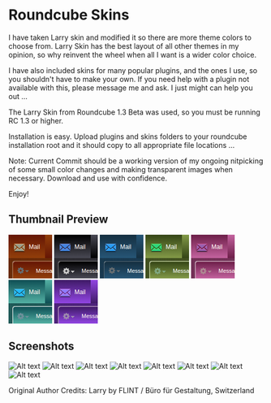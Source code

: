 # Roundcube Skins
I have taken Larry skin and modified it so there are more theme colors to choose from. Larry Skin has the best layout of all other themes in my opinion, so why reinvent the wheel when all I want is a wider color choice.

I have also included skins for many popular plugins, and the ones I use, so you shouldn't have to make your own. If you need help with a plugin not available with this, please message me and ask. I just might can help you out ... 

The Larry Skin from Roundcube 1.3 Beta was used, so you must be running RC 1.3 or higher.

Installation is easy. Upload plugins and skins folders to your roundcube installation root and it should copy to all appropriate file locations ... 

Note: Current Commit should be a working version of my ongoing nitpicking of some small color changes and making transparent images when necessary. Download and use with confidence.


Enjoy!

Thumbnail Preview
-----------

![Alt text](/skins/autumn-larry/thumbnail.png?raw=true "Autumn Larry")
![Alt text](/skins/black-larry/thumbnail.png?raw=true "Black Larry")
![Alt text](/skins/blue-larry/thumbnail.png?raw=true "Blue Larry")
![Alt text](/skins/green-larry/thumbnail.png?raw=true "Green Larry")
![Alt text](/skins/pink-larry/thumbnail.png?raw=true "Pink Larry")
![Alt text](/skins/teal-larry/thumbnail.png?raw=true "Teal Larry")
![Alt text](/skins/violet-larry/thumbnail.png?raw=true "Violet Larry")


Screenshots
-----------

![Alt text](https://www.genesworld.net/images/autumn-mail.png?raw=true "Autumn Larry")
![Alt text](https://www.genesworld.net/images/black-mail.png?raw=true "Black Larry")
![Alt text](https://www.genesworld.net/images/blue-mail.png?raw=true "Blue Larry")
![Alt text](https://www.genesworld.net/images/blue-cal.png?raw=true "Blue Larry Calendar")
![Alt text](https://www.genesworld.net/images/green-mail.png?raw=true "Green Larry")
![Alt text](https://www.genesworld.net/images/pink-mail.png?raw=true "Pink Larry")
![Alt text](https://www.genesworld.net/images/teal-mail.png?raw=true "Teal Larry")
![Alt text](https://www.genesworld.net/images/violet-mail.png?raw=true "Violet Larry")


Original Author Credits:
Larry
by FLINT / Büro für Gestaltung, Switzerland

